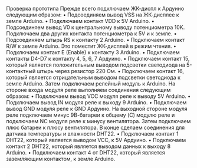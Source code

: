 Проверка прототипа
Прежде всего подключаем ЖК-диспл к Ардуино следующим образом:
•	Подсоединяем вывод VSS на ЖК-дисплее к земле Arduino.
•	Подключаем контакт VDD к 5V Arduino.
•	Подсоединяем вывод V0 к центральному выводу потенциометра 10K. Подключаем два других контакта потенциометра к 5V и к земле.
•	Подсоединяем штырь RS к контакту 2 Arduino.
•	Подключаем контакт R/W к земле Arduino. Это поместит ЖК-дисплей в режим чтения.
•	Подключаем контакт E (Enable) к контакту 3 Arduino.
•	Подключаем контакты D4-D7 к контакту 4, 5, 6, 7 Ардуино.
•	Подключаем контакт 15, который является положительным выводом подсветки светодиода на 5-контактный штырь через резистор 220 Ом.
•	Подключаем контакт 16, который является отрицательным выводом подсветки светодиода к земле Arduino.
Затем подключаем релейный модуль к Arduino. На стороне входа модуля реле выполняем соединения следующим образом:
•	Подключаем вывод VCC модуля реле к выводу 5V Arduino.
•	Подключаем вывод IN модуля реле к выходу 9 Arduino.
•	Подключаем вывод GND модуля реле к GND Ардуино.
На выходной стороне модуля реле подключаем минус 9В-батареи к общему (C) модулю реле и подключаем NC модуля реле к минусу вентилятора. Затем подключаем плюс батареи к плюсу вентилятора.
В конце сделаем соединения для датчика температуры и влажности DHT22.
•	Подключаем контакт 1 DHT22, который является выводом VCC, к 5V Ардуино.
•	Подключаем контакт 2 DHT22, который является выводом данных к выходу 8 Arduino.
•	Подключаем контакт 4 от DHT22, который является заземляющим контактом, к земле Arduino.
